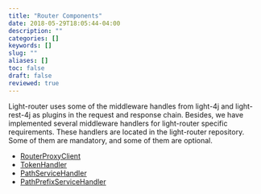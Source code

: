 ```yaml
---
title: "Router Components"
date: 2018-05-29T18:05:44-04:00
description: ""
categories: []
keywords: []
slug: ""
aliases: []
toc: false
draft: false
reviewed: true
---
```


Light-router uses some of the middleware handles from light-4j and light-rest-4j as plugins in the request and response chain. Besides, we have implemented several middleware handlers for light-router specific requirements. These handlers are located in the light-router repository. Some of them are mandatory, and some of them are optional. 

* [RouterProxyClient](/service/router/proxy-client/)
* [TokenHandler](/service/router/token-handler/)
* [PathServiceHandler](/service/router/path-service/)
* [PathPrefixServiceHandler](/service/router/path-prefix-serivce/)

